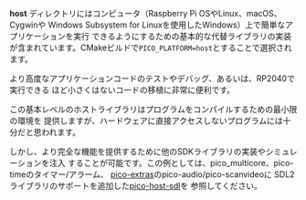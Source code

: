 **host** ディレクトリにはコンピュータ（Raspberry Pi OSやLinux、macOS、Cygwinや
Windows Subsystem for Linuxを使用したWindows）上で簡単なアプリケーションを実行
できるようにするための基本的な代替ライブラリの実装が含まれています。CMakeビルドで`PICO_PLATFORM=host`とすることで選択されます。

より高度なアプリケーションコードのテストやデバッグ、あるいは、RP2040で実行できる
ほど小さくはないコードの移植に非常に便利です。

この基本レベルのホストライブラリはプログラムをコンパイルするための最小限の環境を
提供しますが、ハードウェアに直接アクセスしないプログラムには十分だと思われます。

しかし、より完全な機能を提供するために他のSDKライブラリの実装やシミュレーションを注入
することが可能です。この例としては、pico_multicore、pico-timeのタイマー/アラーム、
[pico-extras](https://github.com/raspberrypi/pico-extras)のpico-audio/pico-scanvideoに
SDL2ライブラリのサポートを追加した[pico-host-sdl](https://github.com/raspberrypi/pico-host-sdl)を
参照してください。
